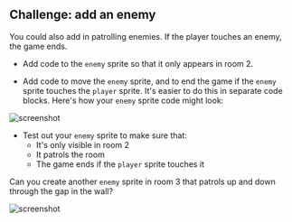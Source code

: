 ## Challenge: add an enemy

You could also add in patrolling enemies. If the player touches an enemy, the game ends.

+ Add code to the `enemy` sprite so that it only appears in room 2.

+ Add code to move the `enemy` sprite, and to end the game if the `enemy` sprite touches the `player` sprite. It's easier to do this in separate code blocks. Here's how your `enemy` sprite code might look:

![screenshot](images/world-enemy-code.png)

+ Test out your `enemy` sprite to make sure that:
	+ It's only visible in room 2
	+ It patrols the room
	+ The game ends if the `player` sprite touches it


Can you create another `enemy` sprite in room 3 that patrols up and down through the gap in the wall?

![screenshot](images/world-enemy2.png)

